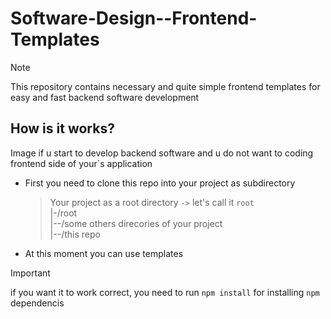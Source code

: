 # Software-Design--Frontend-Templates

> [!NOTE]
> This repository contains necessary and quite simple frontend templates for easy and fast backend software development 

## How is it works?
Image if u start to develop backend software and u do not want to coding frontend side of your`s application
- First you need to clone this repo into your project as subdirectory
  > Your project as a root directory `->` let's call it `root`\
  > |-/root\
  > |--/some others direcories of your project\
  > |--/this repo
- At this moment you can use templates

> [!IMPORTANT]
> if you want it to work correct, you need to run `npm install` for installing `npm` dependencis
